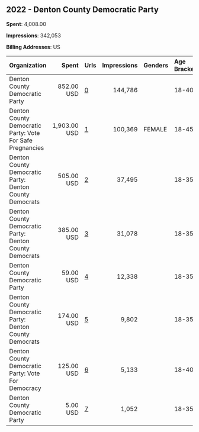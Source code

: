 ## 2022 - Denton County Democratic Party 
**Spent**: 4,008.00

**Impressions**: 342,053

**Billing Addresses**: US

|Organization|Spent|Urls|Impressions|Genders|Age Brackets|Country Codes|
|:---|---:|:---|---:|:---|:---|:---|
|Denton County Democratic Party|852.00 USD|[0](https://www.snap.com/political-ads/asset/9345f51c2ea440f2849f118c1205b44b7d8463789c8c58d716626e759e662045?mediaType=mp4)|144,786||18-40|united states|
|Denton County Democratic Party: Vote For Safe Pregnancies|1,903.00 USD|[1](https://www.snap.com/political-ads/asset/73a568298333396fabc0a6559bb1510989aed47c60babbf5b223fccf4e15bde4?mediaType=mp4)|100,369|FEMALE|18-45|united states|
|Denton County Democratic Party: Denton County Democrats|505.00 USD|[2](https://www.snap.com/political-ads/asset/b38307772343f9fdf952c95c2c8d3a9713f12ccf7353bcbebbb2585be30d16c9?mediaType=mp4)|37,495||18-35|united states|
|Denton County Democratic Party: Denton County Democrats|385.00 USD|[3](https://www.snap.com/political-ads/asset/5f54679889758bb7aff9956e4c0228e9becfdb391d09042751b74b8898f0d86a?mediaType=mp4)|31,078||18-35|united states|
|Denton County Democratic Party|59.00 USD|[4](https://www.snap.com/political-ads/asset/24220d8c94d4ad6fd38445ff212bb2b3c00264a98396c8b6cbf241af1e4c6cd0?mediaType=mp4)|12,338||18-35|united states|
|Denton County Democratic Party: Denton County Democrats|174.00 USD|[5](https://www.snap.com/political-ads/asset/8822d0dbb0a271a3dbcbbceca697dd4f25dbaad45b138e29ec20b1941eff4e5f?mediaType=mp4)|9,802||18-35|united states|
|Denton County Democratic Party: Vote For Democracy|125.00 USD|[6](https://www.snap.com/political-ads/asset/07f96e162cc04f4cc2da0aa5523aa0e75b59387175eb3f298948c582ee0f8157?mediaType=mp4)|5,133||18-40|united states|
|Denton County Democratic Party|5.00 USD|[7](https://www.snap.com/political-ads/asset/ce36aabfe2fe28dfb21f170e20e4a2c0e2f0eb62e5c9b5bab80f9855f84d8378?mediaType=mp4)|1,052||18-35|united states|
